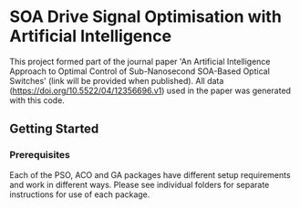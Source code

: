 # SOA Drive Signal Optimisation with Artificial Intelligence

This project formed part of the journal paper 'An Artificial 
Intelligence Approach to Optimal Control of Sub-Nanosecond 
SOA-Based Optical Switches' (link will be provided when published). 
All data (https://doi.org/10.5522/04/12356696.v1) used in the 
paper was generated with this code. 



## Getting Started

### Prerequisites
Each of the PSO, ACO and GA packages have different setup requirements
and work in different ways. Please see individual folders for separate
instructions for use of each package.


